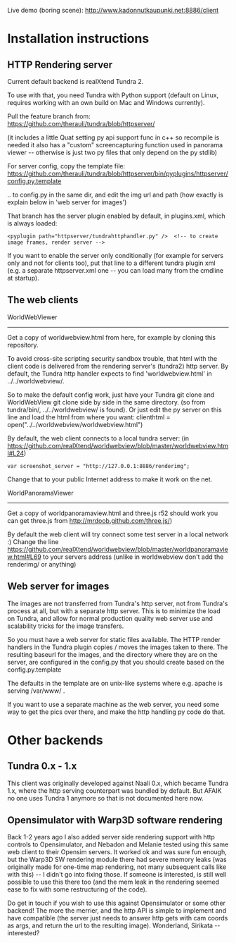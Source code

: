 Live demo (boring scene): http://www.kadonnutkaupunki.net:8886/client

Installation instructions
=========================

HTTP Rendering server
---------------------

Current default backend is realXtend Tundra 2.

To use with that, you need Tundra with Python support (default on
Linux, requires working with an own build on Mac and Windows
currently).

Pull the feature branch from: https://github.com/therauli/tundra/blob/httpserver/

(it includes a little Quat setting py api support func in c++ so
recompile is needed it also has a "custom" screencapturing function
used in panorama viewer -- otherwise is just two py files that only
depend on the py stdlib)

For server config, copy the template file:
https://github.com/therauli/tundra/blob/httpserver/bin/pyplugins/httpserver/config.py.template

.. to config.py in the same dir, and edit the img url and path (how
exactly is explain below in 'web server for images')

That branch has the server plugin enabled by default, in plugins.xml, which is always loaded:

    <pyplugin path="httpserver/tundrahttphandler.py" />  <!-- to create image frames, render server -->

If you want to enable the server only conditionally (for example for
servers only and not for clients too), put that line to a different
tundra plugin xml (e.g. a separate httpserver.xml one -- you can load
many from the cmdline at startup).

The web clients
--------------

WorldWebViewer
______________

Get a copy of worldwebview.html from here, for example by cloning this repository.

To avoid cross-site scripting security sandbox trouble, that html with
the client code is delivered from the rendering server's (tundra2)
http server. By default, the Tundra http handler expects to find
'worldwebview.html' in ../../worldwebview/.

So to make the default config work, just have your Tundra git clone
and WorldWebView git clone side by side in the same directory. (so
from tundra/bin/, ../../worldwebview/ is found). Or just edit the py
server on this line and load the html from where you want: clienthtml
= open("../../worldwebview/worldwebview.html")

By default, the web client connects to a local tundra server:
(in https://github.com/realXtend/worldwebview/blob/master/worldwebview.html#L24)

    var screenshot_server = "http://127.0.0.1:8886/renderimg";

Change that to your public Internet address to make it work on the net.

WorldPanoramaViewer
___________________

Get a copy of worldpanoramaview.html and three.js r52 should work you
can get three.js from http://mrdoob.github.com/three.js/)

By default the web client will try connect some test server in a local
network :) Change the line https://github.com/realXtend/worldwebview/blob/master/worldpanoramaview.html#L69 to your servers address (unlike in worldwebview don't add the renderimg/ or anything)

Web server for images
---------------------

The images are not transferred from Tundra's http server, not from
Tundra's process at all, but with a separate http server. This is to
minimize the load on Tundra, and allow for normal production quality
web server use and scalability tricks for the image transfers.

So you must have a web server for static files available. The HTTP
render handlers in the Tundra plugin copies / moves the images taken
to there. The resulting baseurl for the images, and the directory
where they are on the server, are configured in the config.py that you
should create based on the config.py.template

The defaults in the template are on unix-like systems where
e.g. apache is serving /var/www/ .

If you want to use a separate machine as the web server, you need some
way to get the pics over there, and make the http handling py code do
that.

Other backends
==============

Tundra 0.x - 1.x
----------------

This client was originally developed against Naali 0.x, which became
Tundra 1.x, where the http serving counterpart was bundled by
default. But AFAIK no one uses Tundra 1 anymore so that is not
documented here now.

Opensimulator with Warp3D software rendering
--------------------------------------------

Back 1-2 years ago I also added server side rendering support with
http controls to Opensimulator, and Nebadon and Melanie tested using
this same web client to their Opensim servers. It worked ok and was
sure fun enough, but the Warp3D SW rendering module there had severe
memory leaks (was originally made for one-time map rendering, not many
subsequent calls like with this) -- I didn't go into fixing those. If
someone is interested, is still well possible to use this there too
(and the mem leak in the rendering seemed ease to fix with some
restructuring of the code).

Do get in touch if you wish to use this against Opensimulator or some
other backend! The more the merrier, and the http API is simple to
implement and have compatible (the server just needs to answer http
gets with cam coords as args, and return the url to the resulting
image). Wonderland, Sirikata -- interested?
